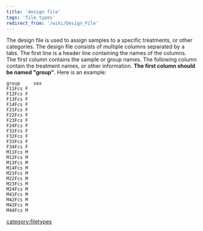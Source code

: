 ```yaml
---
title: 'design file'
tags: 'file_types'
redirect_from: '/wiki/Design_File'
---
```

The design file is used to assign samples to a specific treatments, or
other categories. The design file consists of multiple columns separated
by a tabs. The first line is a header line containing the names of the
columns. The first column contains the sample or group names. The
following column contain the treatment names, or other information.
**The first column should be named "group"**. Here is an example:

    group     sex
    F11Fcs F
    F12Fcs F
    F13Fcs F
    F14Fcs F
    F21Fcs F
    F22Fcs F
    F23Fcs F
    F24Fcs F
    F31Fcs F
    F32Fcs F
    F33Fcs F
    F34Fcs F
    M11Fcs M
    M12Fcs M
    M13Fcs M
    M14Fcs M
    M21Fcs M
    M22Fcs M
    M23Fcs M
    M24Fcs M
    M41Fcs M
    M42Fcs M
    M43Fcs M
    M44Fcs M

[category:filetypes](Category:FileTypes)
